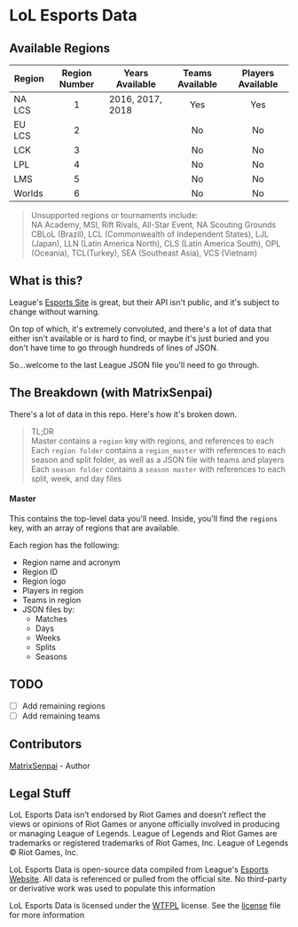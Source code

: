 # LoL Esports Data

## Available Regions
| Region  | Region Number | Years Available | Teams Available | Players Available |
|---------|:-------------:|-----------------|:---------------:|:-----------------:|
| NA LCS  | 1             | 2016, 2017, 2018| Yes             | Yes               |
| EU LCS  | 2             |                 | No              | No                |
| LCK     | 3             |                 | No              | No                |
| LPL     | 4             |                 | No              | No                |
| LMS     | 5             |                 | No              | No                |
| Worlds  | 6             |                 | No              | No                |
> Unsupported regions or tournaments include:  
> NA Academy, MSI, Rift Rivals, All-Star Event, NA Scouting Grounds  
> CBLoL (Brazil), LCL (Commonwealth of Independent States), LJL (Japan),
> LLN (Latin America North), CLS (Latin America South), OPL (Oceania),
> TCL(Turkey), SEA (Southeast Asia), VCS (Vietnam)

## What is this?
League's [Esports Site](https://lolesports.com) is great, but their API isn't public,
and it's subject to change without warning.

On top of which, it's extremely convoluted, and there's a lot of data that either
isn't available or is hard to find, or maybe it's just buried and you don't have time
to go through hundreds of lines of JSON.

So...welcome to the last League JSON file you'll need to go through.

## The Breakdown (with MatrixSenpai)
There's a lot of data in this repo. Here's how it's broken down.
> TL;DR  
> Master contains a `region` key with regions, and references to each  
> Each `region folder` contains a `region_master` with references to each season
> and split folder, as well as a JSON file with teams and players  
> Each `season folder` contains a `season master` with references to each split,
> week, and day files

#### Master
This contains the top-level data you'll need. Inside, you'll find the `regions` key,
with an array of regions that are available.

Each region has the following:
- Region name and acronym
- Region ID
- Region logo
- Players in region
- Teams in region
- JSON files by:
  - Matches
  - Days
  - Weeks
  - Splits
  - Seasons


## TODO
- [ ] Add remaining regions
- [ ] Add remaining teams

## Contributors
[MatrixSenpai](https://github.com/matrixsenpai) - Author

## Legal Stuff
LoL Esports Data isn’t endorsed by Riot Games and doesn’t reflect the views or
opinions of Riot Games or anyone officially involved in producing or managing
League of Legends. League of Legends and Riot Games are trademarks or registered
trademarks of Riot Games, Inc. League of Legends © Riot Games, Inc.

LoL Esports Data is open-source data compiled from League's
[Esports Website](https://lolesports.com). All data is referenced or pulled from the
official site. No third-party or derivative work was used to populate this information

LoL Esports Data is licensed under the [WTFPL](http://www.wtfpl.net) license. See the
[license](./LICENSE.md) file for more information
